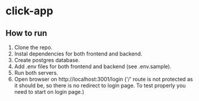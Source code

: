 # click-app

## How to run

1. Clone the repo.
2. Instal dependencies for both frontend and backend.
3. Create postgres database.
4. Add .env files for both frontend and backend (see .env.sample).
5. Run both servers.
6. Open browser on http://localhost:3001/login ('/' route is not protected as it should be, so there is no redirect to login page. To test properly you need to start on login page.)
